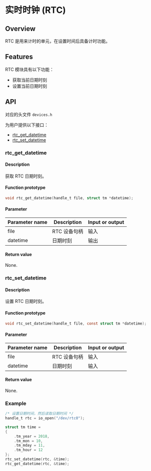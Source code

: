 # 实时时钟 (RTC)

## Overview

RTC 是用来计时的单元，在设置时间后具备计时功能。

## Features

RTC 模块具有以下功能：

- 获取当前日期时刻
- 设置当前日期时刻

## API

对应的头文件 `devices.h`

为用户提供以下接口：

- [rtc\_get\_datetime](#rtcgetdatetime)
- [rtc\_set\_datetime](#rtcsetdatetime)

### rtc\_get\_datetime

#### Description

获取 RTC 日期时刻。

#### Function prototype

```c
void rtc_get_datetime(handle_t file, struct tm *datetime);
```

#### Parameter

| Parameter name     |   Description         |  Input or output  |
| ----------- | -------------- | --------- |
| file        | RTC 设备句柄    | 输入      |
| datetime    | 日期时刻        | 输出      |

#### Return value

None.

### rtc\_set\_datetime

#### Description

设置 RTC 日期时刻。

#### Function prototype

```c
void rtc_set_datetime(handle_t file, const struct tm *datetime);
```

#### Parameter

| Parameter name     |   Description           |  Input or output  |
| ----------- | ---------------- | --------- |
| file        | RTC 设备句柄      | 输入      |
| datetime    | 日期时刻          | 输入      |

#### Return value

None.

### Example

```c
/* 设置日期时间，然后读取日期时间 */
handle_t rtc = io_open("/dev/rtc0");

struct tm time =
{
    .tm_year = 2018,
    .tm_mon = 10,
    .tm_mday = 11,
    .tm_hour = 12
};
rtc_set_datetime(rtc, &time);
rtc_get_datetime(rtc, &time);
```